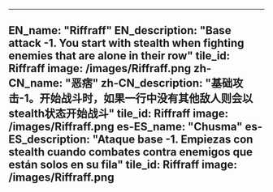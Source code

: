 ---

EN_name: "Riffraff"
EN_description: "Base attack -1. You start with stealth when fighting enemies that are alone in their row"
tile_id: Riffraff
image: /images/Riffraff.png
zh-CN_name: "恶痞"
zh-CN_description: "基础攻击-1。开始战斗时，如果一行中没有其他敌人则会以stealth状态开始战斗"
tile_id: Riffraff
image: /images/Riffraff.png
es-ES_name: "Chusma"
es-ES_description: "Ataque base -1. Empiezas con stealth cuando combates contra enemigos que están solos en su fila"
tile_id: Riffraff
image: /images/Riffraff.png
---